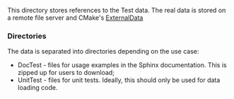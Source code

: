 This directory stores references to the Test data. The real data is stored on a remote file server and CMake's [ExternalData](https://cmake.org/cmake/help/v3.5/module/ExternalData.html)

### Directories

The data is separated into directories depending on the use case:

* DocTest - files for usage examples in the Sphinx documentation. This is zipped up for users to download;
* UnitTest - files for unit tests. Ideally, this should only be used for data loading code.
